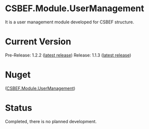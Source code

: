 # CSBEF.Module.UserManagement
It is a user management module developed for CSBEF structure.

# Current Version
Pre-Release: 1.2.2 ([latest release](https://github.com/mkurak/CSBEF.Module.UserManagement/releases/tag/1.2.2))
Release: 1.1.3 ([latest release](https://github.com/mkurak/CSBEF.Module.UserManagement/releases/tag/1.1.3))

# Nuget
([CSBEF.Module.UserManagement](https://www.nuget.org/packages/CSBEF.Module.UserManagement/))

# Status
Completed, there is no planned development.
